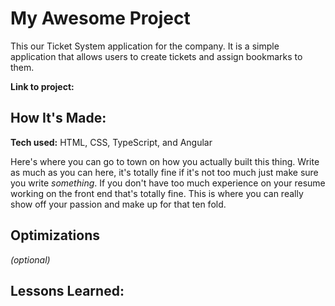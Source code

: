 
# My Awesome Project
This our Ticket System application for the company. It is a simple application that allows users to create tickets and assign bookmarks to them.

**Link to project:** 



## How It's Made:

**Tech used:** HTML, CSS, TypeScript, and Angular




Here's where you can go to town on how you actually built this thing. Write as much as you can here, it's totally fine if it's not too much just make sure you write *something*. If you don't have too much experience on your resume working on the front end that's totally fine. This is where you can really show off your passion and make up for that ten fold.

## Optimizations
*(optional)*


## Lessons Learned:



